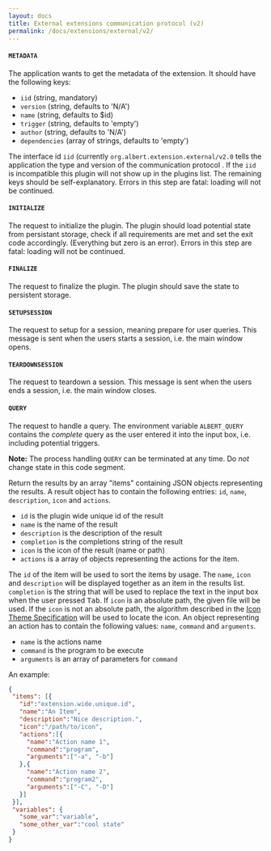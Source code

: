 ```yaml
---
layout: docs
title: External extensions communication protocol (v2)
permalink: /docs/extensions/external/v2/
---
```


#### `METADATA`
The application wants to get the metadata of the extension. It should have the
following keys:

* `iid` (string, mandatory)
* `version` (string, defaults to 'N/A')
* `name` (string, defaults to $id)
* `trigger` (string, defaults to 'empty')
* `author` (string, defaults to 'N/A')
* `dependencies` (array of strings, defaults to 'empty')

The interface id `iid` (currently `org.albert.extension.external/v2.0` tells the application the type and version of the communication protocol . If the `iid` is incompatible this plugin will not show up in the plugins list. The remaining keys should be self-explanatory. Errors in this step are fatal: loading will not be continued.

#### `INITIALIZE`
The request to initialize the plugin. The plugin should load potential state from persistant storage, check if all requirements are met and set the exit code accordingly. (Everything but zero is an error). Errors in this step are fatal: loading will not be continued.

#### `FINALIZE`
The request to finalize the plugin. The plugin should save the state to persistent storage.

#### `SETUPSESSION`
The request to setup for a session, meaning prepare for user queries. This message is sent when the users starts a session, i.e.  the main window opens.

#### `TEARDOWNSESSION`
The request to teardown a session. This message is sent when the users ends a session, i.e. the main window closes.

#### `QUERY`
The request to handle a query. The environment variable `ALBERT_QUERY` contains the _complete_ query as the user entered it into the input box, i.e. including potential triggers.

**Note:** The process handling `QUERY` can be terminated at any time. Do _not_ change state in this code segment.

Return the results by an array "items" containing JSON objects representing the results. A result object has to contain the following entries: `id`, `name`, `description`, `icon` and `actions`.

  - `id` is the plugin wide unique id of the result
  - `name` is the name of the result
  - `description` is the description of the result
  - `completion` is the completions string of the result
  - `icon` is the icon of the result (name or path)
  - `actions` is a array of objects representing the actions for the item.

The `id` of the item will be used to sort the items by usage. The `name`, `icon` and `description` will be displayed together as an item in the results list. `completion` is the string that will be used to replace the text in the input box when the user pressed <kbd>Tab</kbd>. If `icon` is an absolute path, the given file will be used. If the `icon` is not an absolute path, the algorithm described in the [Icon Theme Specification](https://freedesktop.org/wiki/Specifications/icon-theme-spec/) will be used to locate the icon. An object representing an action has to contain the following values: `name`, `command` and `arguments`.

- `name` is the actions name
- `command` is the program to be execute
- `arguments` is an array of parameters for `command`

An example:
```json
{
 "items": [{
   "id":"extension.wide.unique.id",
   "name":"An Item",
   "description":"Nice description.",
   "icon":"/path/to/icon",
   "actions":[{
     "name":"Action name 1",
     "command":"program",
     "arguments":["-a", "-b"]
   },{
     "name":"Action name 2",
     "command":"program2",
     "arguments":["-C", "-D"]
   }]
 }],
 "variables": {
   "some_var":"variable",
   "some_other_var":"cool state"
 }
}
```
